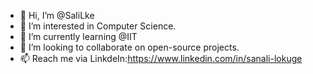 - 👋 Hi, I’m @SaliLke
- 👀 I’m interested in Computer Science.
- 🌱 I’m currently learning @IIT
- 💞️ I’m looking to collaborate on open-source projects.
- 📫 Reach me via LinkdeIn:https://www.linkedin.com/in/sanali-lokuge

<!---
SaliLke/SaliLke is a ✨ special ✨ repository because its `README.md` (this file) appears on your GitHub profile.
You can click the Preview link to take a look at your changes.
--->
